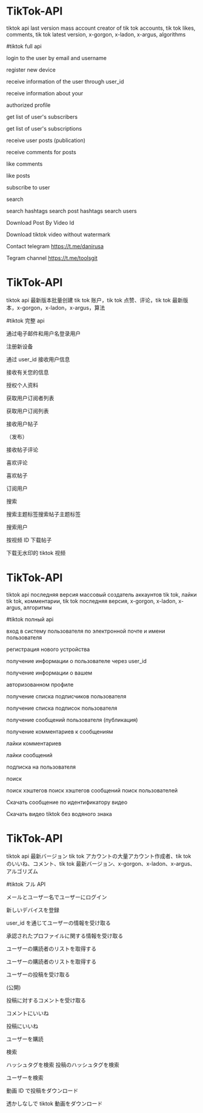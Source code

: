 # TikTok-API
tiktok api  last version mass account creator of tik tok accounts, tik tok likes, comments, tik tok latest version, x-gorgon, x-ladon, x-argus, algorithms  

#tiktok full api 

login to the user by email and username

register new device

receive information of the user through user_id

receive information about your 

authorized profile

get list of user's subscribers

get list of user's subscriptions

receive user posts 
(publication)

receive comments for posts

like comments

like posts

subscribe to user

search

search hashtags search post hashtags
search users

Download Post By Video Id

Download tiktok video without watermark

Contact telegram https://t.me/danirusa

Tegram channel https://t.me/toolsgit

# TikTok-API
tiktok api 最新版本批量创建 tik tok 账户，tik tok 点赞、评论，tik tok 最新版本，x-gorgon，x-ladon，x-argus，算法

#tiktok 完整 api

通过电子邮件和用户名登录用户

注册新设备

通过 user_id 接收用户信息

接收有关您的信息

授权个人资料

获取用户订阅者列表

获取用户订阅列表

接收用户帖子

（发布）

接收帖子评论

喜欢评论

喜欢帖子

订阅用户

搜索

搜索主题标签搜索帖子主题标签

搜索用户

按视频 ID 下载帖子

下载无水印的 tiktok 视频

# TikTok-API
tiktok api последняя версия массовый создатель аккаунтов tik tok, лайки tik tok, комментарии, tik tok последняя версия, x-gorgon, x-ladon, x-argus, алгоритмы 

#tiktok полный api 

вход в систему пользователя по электронной почте и имени пользователя

регистрация нового устройства

получение информации о пользователе через user_id

получение информации о вашем

авторизованном профиле

получение списка подписчиков пользователя

получение списка подписок пользователя

получение сообщений пользователя
(публикация)

получение комментариев к сообщениям

лайки комментариев

лайки сообщений

подписка на пользователя

поиск

поиск хэштегов поиск хэштегов сообщений
поиск пользователей

Скачать сообщение по идентификатору видео

Скачать видео tiktok без водяного знака

# TikTok-API
tiktok api 最新バージョン tik tok アカウントの大量アカウント作成者、tik tok のいいね、コメント、tik tok 最新バージョン、x-gorgon、x-ladon、x-argus、アルゴリズム

#tiktok フル API

メールとユーザー名でユーザーにログイン

新しいデバイスを登録

user_id を通じてユーザーの情報を受け取る

承認されたプロファイルに関する情報を受け取る

ユーザーの購読者のリストを取得する

ユーザーの購読者のリストを取得する

ユーザーの投稿を受け取る

(公開)

投稿に対するコメントを受け取る

コメントにいいね

投稿にいいね

ユーザーを購読

検索

ハッシュタグを検索 投稿のハッシュタグを検索

ユーザーを検索

動画 ID で投稿をダウンロード

透かしなしで tiktok 動画をダウンロード

